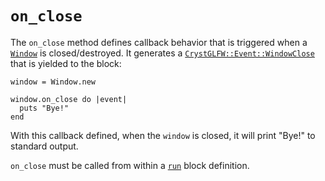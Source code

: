 # `on_close`

The `on_close` method defines callback behavior that is triggered when a [`Window`](/deep-dive/window.md) is closed/destroyed. It generates a [`CrystGLFW::Event::WindowClose`](/deep-dive/events/windowclose.md) that is yielded to the block:

```crystal
window = Window.new

window.on_close do |event|
  puts "Bye!"
end
```

With this callback defined, when the `window` is closed, it will print "Bye!" to standard output.

`on_close` must be called from within a [`run`](/the-run-block.md) block definition.